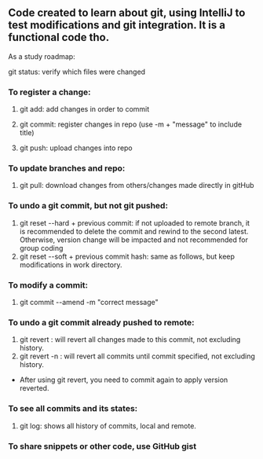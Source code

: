 <h2> Code created to learn about git, using IntelliJ to test modifications and git integration. It is a functional code tho. </h2>

As a study roadmap:

git status: verify which files were changed

<h3> To register a change: </h3>

1. git add: add changes in order to commit

2. git commit: register changes in repo (use -m + "message" to include title)

3. git push: upload changes into repo

<h3> To update branches and repo: </h3>

1. git pull: download changes from others/changes made directly in gitHub

<h3> To undo a git commit, but not git pushed: </h3>

1. git reset --hard + previous commit: if not uploaded to remote branch, it is recommended to delete the commit and rewind to the second latest. Otherwise, version change will be impacted and not recommended for group coding
2. git reset --soft + previous commit hash: same as follows, but keep modifications in work directory.

<h3> To modify a commit: </h3>

1. git commit --amend -m "correct message"

<h3> To undo a git commit already pushed to remote: </h3>

1. git revert <commit hash>: will revert all changes made to this commit, not excluding history.
2. git revert -n <latest hash to keep>: will revert all commits until commit specified, not excluding history.
- After using git revert, you need to commit again to apply version reverted.

<h3> To see all commits and its states: </h3>

1. git log: shows all history of commits, local and remote.

<h3>To share snippets or other code, use GitHub gist</h3>
